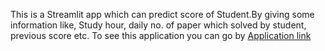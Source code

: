 This is a Streamlit app which can predict score of Student.By giving some information like, Study hour, daily no. of paper which solved by student, previous score etc.
To see this application you can go by [Application link](https://princefirststudentapp.streamlit.app/) 
